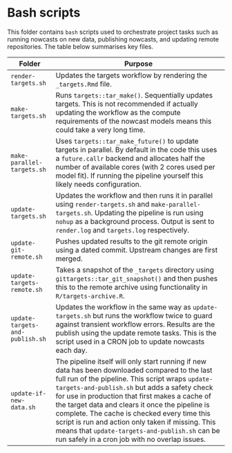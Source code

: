 # Bash scripts

This folder contains `bash` scripts used to orchestrate project tasks such as running nowcasts on new data, publishing nowcasts, and updating remote repositories. The table below summarises key files.



Folder | Purpose
---|---
`render-targets.sh` | Updates the targets workflow by rendering the `_targets.Rmd` file.
`make-targets.sh` | Runs `targets::tar_make()`. Sequentially updates targets. This is not recommended if actually updating the workflow as the compute requirements of the nowcast models means this could take a very long time.
`make-parallel-targets.sh` | Uses `targets::tar_make_future()` to update targets in parallel. By default in the code this uses a `future.callr` backend and allocates half the number of available cores (with 2 cores used per model fit). If running the pipeline yourself this likely needs configuration.
`update-targets.sh` | Updates the workflow and then runs it in parallel using `render-targets.sh` and `make-parallel-targets.sh`. Updating the pipeline is run using `nohup` as a background process. Output is sent to `render.log` and `targets.log` respectively.
`update-git-remote.sh` | Pushes updated results to the git remote origin using a dated commit. Upstream changes are first merged.
`update-targets-remote.sh` | Takes a snapshot of the `_targets` directory using `gittargets::tar_git_snapshot()` and then pushes this to the remote archive using functionality in `R/targets-archive.R`.
`update-targets-and-publish.sh` | Updates the workflow in the same way as `update-targets.sh` but runs the workflow twice to guard against transient workflow errors. Results are the publish using the update remote tasks. This is the script used in a CRON job to update nowcasts each day.
`update-if-new-data.sh` | The pipeline itself will only start running if new data has been downloaded compared to the last full run of the pipeline. This script wraps `update-targets-and-publish.sh` but adds a safety check for use in production that first makes a cache of the target data and clears it once the pipeline is complete. The cache is checked every time this script is run and action only taken if missing. This means that `update-targets-and-publish.sh` can be run safely in a cron job with no overlap issues.